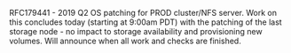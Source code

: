 RFC179441 - 2019 Q2 OS patching for PROD cluster/NFS server. Work on this concludes today (starting at 9:00am PDT) with the patching of the last storage node - no impact to storage availability and provisioning new volumes. Will announce when all work and checks are finished.